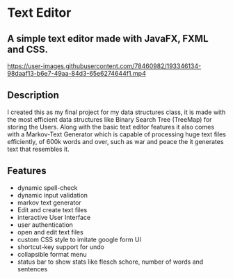 # Text Editor
## A simple text editor made with JavaFX, FXML and CSS.

https://user-images.githubusercontent.com/78460982/193346134-98daaf13-b6e7-49aa-84d3-65e6274644f1.mp4


## Description
I created this as my final project for my data structures class, 
it is made with the most efficient data structures like
Binary Search Tree (TreeMap) for storing the Users. Along with the basic text editor features
it also comes with a Markov-Text Generator which is capable of processing huge
text files efficiently, of 600k words and over, such as war and peace the it generates text that resembles it.

## Features
* dynamic spell-check
* dynamic input validation
* markov text generator
* Edit and create text files
* interactive User Interface
* user authentication
* open and edit text files
* custom CSS style to imitate google form UI
* shortcut-key support for undo
* collapsible format menu 
* status bar to show stats like flesch schore, number of words and sentences 

